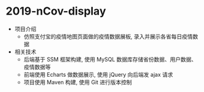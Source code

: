 # 2019-nCov-display

- 项目介绍
    - 仿照支付宝的疫情地图页面做的疫情数据展板, 录入并展示各省每日疫情数据
- 相关技术
  - 后端基于 SSM 框架构建, 使用 MySQL 数据库存储省份数据、用户数据、疫情数据等
  - 前端使用 Echarts 做数据展示, 使用 jQuery 向后端发 ajax 请求
  - 项目使用 Maven 构建, 使用 Git 进行版本控制